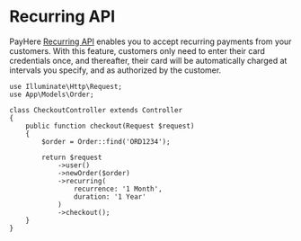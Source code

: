 # Recurring API

PayHere [Recurring API](https://support.payhere.lk/api-&-mobile-sdk/recurring-api) enables you to accept recurring payments from your customers. With this feature, customers only need to enter their card credentials once, and thereafter, their card will be automatically charged at intervals you specify, and as authorized by the customer.

```php{13-16}
use Illuminate\Http\Request;
use App\Models\Order;

class CheckoutController extends Controller
{
    public function checkout(Request $request)
    {
        $order = Order::find('ORD1234');
        
        return $request
            ->user()
            ->newOrder($order)
            ->recurring(
                recurrence: '1 Month',
                duration: '1 Year'
            )
            ->checkout();
    }
}
```

